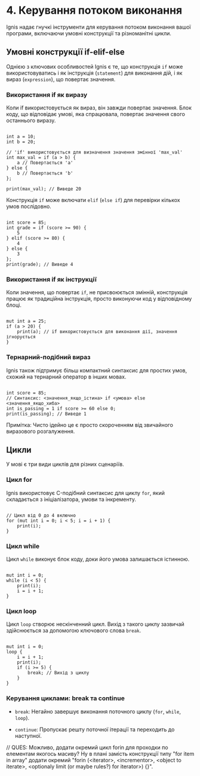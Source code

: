 # 4. Керування потоком виконання
Ignis надає гнучкі інструменти для керування потоком виконання вашої програми, включаючи умовні конструкції та різноманітні цикли.

## Умовні конструкції if-elif-else
Однією з ключових особливостей Ignis є те, що конструкція `if` може використовуватись і як інструкція (`statement`) для виконання дій, і як вираз (`expression`), що повертає значення.

### Використання if як виразу
Коли if використовується як вираз, він завжди повертає значення. Блок коду, що відповідає умові, яка спрацювала, повертає значення свого останнього виразу.

```Ignis

int a = 10;
int b = 20;

// 'if' використовується для визначення значення змінної 'max_val'
int max_val = if (a > b) {
    a // Повертається 'a'
} else {
    b // Повертається 'b'
};

print(max_val); // Виведе 20
```

Конструкція `if` може включати `elif` (`else if`) для перевірки кількох умов послідовно.

```Ignis

int score = 85;
int grade = if (score >= 90) {
    5
} elif (score >= 80) {
    4
} else {
    3
};
print(grade); // Виведе 4
```

### Використання if як інструкції
Коли значення, що повертає `if`, не присвоюється змінній, конструкція працює як традиційна інструкція, просто виконуючи код у відповідному блоці.

```Ignis

mut int a = 25;
if (a > 20) {
    print(a); // if використовується для виконання дії, значення ігнорується
}
```

### Тернарний-подібний вираз
Ignis також підтримує більш компактний синтаксис для простих умов, схожий на тернарний оператор в інших мовах.

```Ignis

int score = 85;
// Синтаксис: <значення_якщо_істина> if <умова> else <значення_якщо_хиба>
int is_passing = 1 if score >= 60 else 0;
print(is_passing); // Виведе 1
```

Примітка: Чисто ідейно це є просто скороченням від звичайного виразового розгалуження.

## Цикли
У мові є три види циклів для різних сценаріїв.

### Цикл for
Ignis використовує C-подібний синтаксис для циклу `for`, який складається з ініціалізатора, умови та інкременту.

```Ignis

// Цикл від 0 до 4 включно
for (mut int i = 0; i < 5; i = i + 1) {
    print(i);
}
```

### Цикл while
Цикл `while` виконує блок коду, доки його умова залишається істинною.

```Ignis

mut int i = 0;
while (i < 5) {
    print(i);
    i = i + 1;
}
```

### Цикл loop
Цикл `loop` створює нескінченний цикл. Вихід з такого циклу зазвичай здійснюється за допомогою ключового слова `break`.

```Ignis

mut int i = 0;
loop {
    i = i + 1;
    print(i);
    if (i >= 5) {
        break; // Вихід з циклу
    }
}
```

### Керування циклами: break та continue
- `break`: Негайно завершує виконання поточного циклу (`for`, `while`, `loop`).

- `continue`: Пропускає решту поточної ітерації та переходить до наступної.

// QUES: Можливо, додати окремий цикл forin для проходки по елементам якогось масиву? Ну в плані замість конструкції типу "for item in array" додати окремий "forin (\<iterator\>, \<incrementor\>, \<object to iterate\>, \<optionaly limit (or maybe rules?) for iterator\>) {}".

